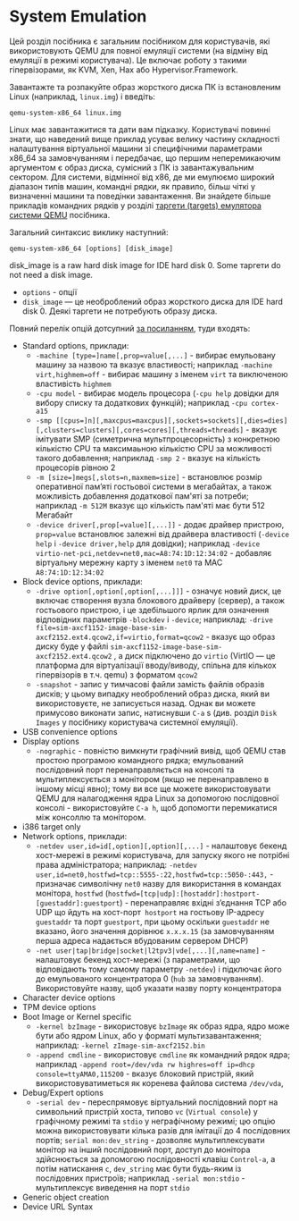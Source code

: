# System Emulation

Цей розділ посібника є загальним посібником для користувачів, які використовують QEMU для повної емуляції системи (на відміну від емуляції в режимі користувача). Це включає роботу з такими гіпервізорами, як KVM, Xen, Hax або Hypervisor.Framework.

Завантажте та розпакуйте образ жорсткого диска ПК із встановленим Linux (наприклад, `linux.img`) і введіть:

```
qemu-system-x86_64 linux.img
```

Linux має завантажитися та дати вам підказку. Користувачі повинні знати, що наведений вище приклад усуває велику частину складності налаштування віртуальної машини зі специфічними параметрами x86_64 за замовчуванням і передбачає, що першим неперемикаючим аргументом є образ диска, сумісний з ПК із завантажувальним сектором. Для системи, відмінної від x86, де ми емулюємо широкий діапазон типів машин, командні рядки, як правило, більш чіткі у визначенні машини та поведінки завантаження. Ви знайдете більше прикладів командних рядків у розділі [таргети (targets) емулятора системи QEMU](https://www.qemu.org/docs/master/system/targets.html#system-targets-ref) посібника.

Загальний синтаксис виклику наступний:

```
qemu-system-x86_64 [options] [disk_image]
```

disk_image is a raw hard disk image for IDE hard disk 0. Some таргети do not need a disk image.

- `options` -  опції
- `disk_image` — це необроблений образ жорсткого диска для IDE hard disk 0. Деякі таргети не потребують образу диска.

Повний перелік опцій дотсупний [за посиланням](https://www.qemu.org/docs/master/system/invocation.html), туди входять:

- Standard options, приклади:
  - `-machine [type=]name[,prop=value[,...]` - вибирає емульовану машину за назвою та вказує властивості; наприклад `-machine virt,highmem=off` - вибирає машину з іменем `virt`  та виключеною властивість `highmem`
  - `-cpu model` - вибирає модель процесора (`-cpu help` довідки для вибору списку та додаткових функцій); наприклад `-cpu cortex-a15`
  - `-smp [[cpus=]n][,maxcpus=maxcpus][,sockets=sockets][,dies=dies][,clusters=clusters][,cores=cores][,threads=threads]` - вказує імітувати SMP (симетрична мультпроцесорність) з конкретною кількістю CPU та максимаьною кількістю CPU за можливості такого добавлення; наприклад `-smp 2`  - вказує на кількість процесорів рівною 2
  - `-m [size=]megs[,slots=n,maxmem=size]` - встановлює розмір оперативної пам’яті гостьової системи в мегабайтах, а також можливість добавлення додаткової пам'яті за потреби; наприклад `-m 512M` вказує що кількість пам'яті має бути 512 Мегабайт
  - `-device driver[,prop[=value][,...]]` - додає драйвер пристрою, `prop=value` встановлює залежні від драйвера властивості (`-device help` і `-device driver,help` для довідки); наприклад `-device virtio-net-pci,netdev=net0,mac=A8:74:1D:12:34:02` - добавляє віртуальну мережну карту з іменем `net0` та MAC `A8:74:1D:12:34:02` 
- Block device options, приклади:
  - `-drive option[,option[,option[,...]]]` - означує новий диск, це включає створення вузла блокового драйверу (сервер), а також гостьового пристрою, і це здебільшого ярлик для означення відповідних параметрів `-blockdev` і `-device`; наприклад: `-drive file=sim-axcf1152-image-base-sim-axcf2152.ext4.qcow2,if=virtio,format=qcow2` - вказує що образ диску буде у файлі `sim-axcf1152-image-base-sim-axcf2152.ext4.qcow2` , а диск підключено до `virtio` (VirtIO — це платформа для віртуалізації вводу/виводу, спільна для кількох гіпервізорів в т.ч. qemu) з форматом  `qcow2`
  - `-snapshot` - запис у тимчасові файли замість файлів образів дисків; у цьому випадку необроблений образ диска, який ви використовуєте, не записується назад. Однак ви можете примусово виконати запис, натиснувши `C-a` s (див. розділ `Disk Images` у посібнику користувача системної емуляції).
- USB convenience options
- Display options
  - `-nographic` -  повністю вимкнути графічний вивід, щоб QEMU став простою програмою командного рядка; емульований послідовний порт перенаправляється на консолі та мультиплексується з монітором (якщо не перенаправлено в іншому місці явно); тому ви все ще можете використовувати QEMU для налагодження ядра Linux за допомогою послідовної консолі -  використовуйте `C-a h`, щоб допомогти перемикатися між консоллю та монітором.
- i386 target only
- Network options, приклади:
  - `-netdev user,id=id[,option][,option][,...]` - налаштовує бекенд хост-мережі в режимі користувача, для запуску якого не потрібні права адміністратора; наприклад: `-netdev user,id=net0,hostfwd=tcp::5555-:22,hostfwd=tcp::5050-:443,` - призначає символічну `net0` назву для використання в командах монітора, `hostfwd` (`hostfwd=[tcp|udp]:[hostaddr]:hostport-[guestaddr]:guestport`) -  перенаправляє вхідні з’єднання TCP або UDP що йдуть на хост-порт` hostport` на гостьову IP-адресу `guestaddr` та порт `guestport`, при цьому  оскільки `guestaddr` не вказано, його значення дорівнює `x.x.x.15` (за замовчуванням перша адреса надається вбудованим сервером DHCP)
  - `-net user|tap|bridge|socket|l2tpv3|vde[,...][,name=name]` - налаштовує бекенд хост-мережі (з параметрами, що відповідають тому самому параметру `-netdev`) і підключає його до емульованого концентратора 0 (`hub` за замовчуванням). Використовуйте назву, щоб указати назву порту концентратора
- Character device options
- TPM device options
- Boot Image or Kernel specific
  - `-kernel bzImage` - використовує `bzImage` як образ ядра, ядро може бути або ядром Linux, або у форматі мультизавантаження; наприклад: `-kernel zImage-sim-axcf2152.bin`
  - `-append cmdline` - використовує `cmdline` як командний рядок ядра; наприклад `-append root=/dev/vda rw highres=off ip=dhcp console=ttyAMA0,115200` - вказує блоковий пристрій, який використовуватиметься як коренева файлова система `/dev/vda`, 
- Debug/Expert options
  - `-serial dev` - переспрямовує віртуальний послідовний порт на символьний пристрій хоста,  типово `vc` (`Virtual console`) у графічному режимі та `stdio` у неграфічному режимі; цю опцію можна використовувати кілька разів для імітації до 4 послідовних портів; `serial mon:dev_string` - дозволяє мультиплексувати монітор на інший послідовний порт, доступ до монітора здійснюється за допомогою послідовності клавіш `Control-a`, а потім натискання `c`,  `dev_string` має бути будь-яким із послідовних пристроїв; наприклад  `-serial mon:stdio` - мультиплексує виведення на порт `stdio` 
- Generic object creation
- Device URL Syntax